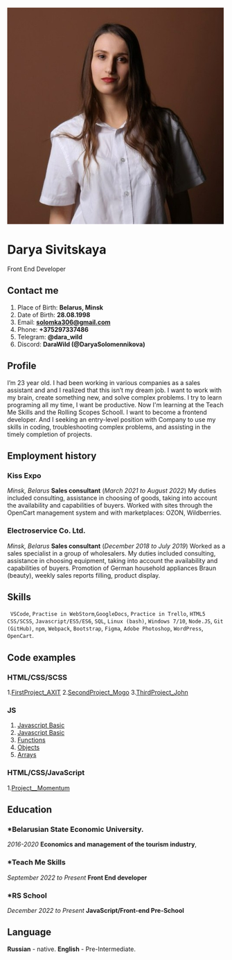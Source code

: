 ![Sivitskaya Darya](https://github.com/DaryaSolomennikova/rsschool-cv/blob/gh-pages/images/myphoto.jpeg)
# **Darya Sivitskaya**
Front End Developer
##  Contact me
1. Place of Birth: **Belarus, Minsk**
2. Date of Birth: **28.08.1998**
3. Email: **<solomka306@gmail.com>** 
4. Phone: **+375297337486** 
5. Telegram: **@dara_wild**
6. Discord: **DaraWild (@DaryaSolomennikova)**
## Profile
I’m 23 year old. I had been working in various companies as a sales assistant and and I realized that this isn’t my dream job. I want to work with my brain, create something new, and solve complex problems. I try to learn programing all my time, I want be productive. Now I'm learning at the Teach Me Skills and the Rolling Scopes Schooll. I want to become a frontend developer. And I seeking an entry-level position with Company to use my skills in coding, troubleshooting complex problems, and assisting in the timely completion of projects.
## Employment history
### Kiss Expo
_Minsk, Belarus_
**Sales consultant**
(_March 2021 to August 2022_)
My duties included consulting, assistance in choosing of goods, taking into account the availability and capabilities of buyers. Worked with sites through the OpenCart management system and with marketplaces: OZON, Wildberries. 
###  Electroservice Co. Ltd.
_Minsk, Belarus_
**Sales consultant**
(_December 2018 to July 2019_)
Worked as a sales specialist in a group of wholesalers. My duties included consulting, assistance in choosing equipment, taking into account the availability and capabilities of buyers. Promotion of German household appliances Braun (beauty), weekly sales reports filling, product display.
## Skills
` VSCode`, `Practise in WebStorm`,`GoogleDocs`, `Practice in Trello`, `HTML5` `CSS/SCSS`, `Javascript/ES5/ES6`, `SQL`, `Linux (bash)`, `Windows 7/10`, `Node.JS`, `Git (GitHub)`, `npm`, `Webpack`, `Bootstrap`, `Figma`, `Adobe Photoshop`, `WordPress`, `OpenCart`.
## Code examples
### HTML/CSS/SCSS
1.[FirstProject_AXIT](https://github.com/DaryaSolomennikova/Project_AXIT)
2.[SecondProject_Mogo](https://github.com/DaryaSolomennikova/Project_Mogo)
3.[ThirdProject_John](https://github.com/DaryaSolomennikova/Project_John)
### JS
1. [Javascript Basic](https://github.com/DaryaSolomennikova/HomeWork1)
2. [Javascript Basic](https://github.com/DaryaSolomennikova/HomeWork2)
3. [Functions](https://github.com/DaryaSolomennikova/HomeWork3)
4. [Objects](https://github.com/DaryaSolomennikova/HomeWork4)
5. [Arrays](https://github.com/DaryaSolomennikova/HomeWork5)
### HTML/CSS/JavaScript
1.[Project__Momentum](https://rolling-scopes-school.github.io/daryasolomennikova-JSFEPRESCHOOL2022Q4/momentum/) 
## Education
### *Belarusian State Economic University.
_2016-2020_
**Economics and management of the tourism industry**,
### *Teach Me Skills
_September 2022 to Present_
**Front End developer**
### *RS School
_December 2022 to Present_
**JavaScript/Front-end Pre-School**
## Language
**Russian** - native.
**English** - Pre-Intermediate.
<!-- [My CV](https://DaryaSolomennikova.github.io/rsschool-cv/cv) -->